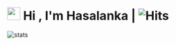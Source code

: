 # <img src="https://raw.githubusercontent.com/MartinHeinz/MartinHeinz/master/wave.gif" width="30"> Hi , I'm Hasalanka | ![Hits](https://hits.seeyoufarm.com/api/count/incr/badge.svg?url=https://github.com/reaprx/)

![stats](https://github-readme-stats.vercel.app/api?username=reaprx&count_private=true&include_all_commits=false&show_icons=true&theme=radical)
